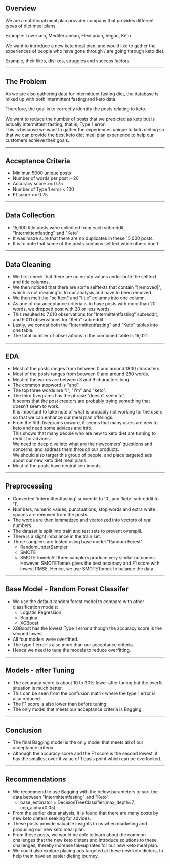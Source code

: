 ## Overview

We are a nutritional meal plan provider company that provides different types of diet meal plans.

Example: Low-carb, Mediterranean, Flexitarian, Vegan, Keto.

We want to introduce a new keto meal plan, and would like to gather the experiences of people who have gone through / are going through keto diet.

Example, their likes, dislikes, struggles and success factors.

---

## The Problem

As we are also gathering data for intermittent fasting diet, the database is mixed up with both intermittent fasting and keto data.

Therefore, the goal is to correctly identify the posts relating to keto.

We want to reduce the number of posts that we predicted as keto but is actually intermittent fasting, that is, Type 1 error.<br>
This is because we want to gather the experiences unique to keto dieting so that we can provide the best keto diet meal plan experience to help our customers achieve their goals.

---

## Acceptance Criteria

- Minimun 5000 unique posts
- Number of words per post > 20
- Accuracy score >= 0.75
- Number of Type 1 error < 100
- F1 score >= 0.75

---

## Data Collection

- 15,000 title posts were collected from each subreddit, "Intermittentfasting" and "Keto".
- It was made sure that there are no duplicates in these 15,000 posts.
- It is to note that some of the posts contains selftext while others don't.

---

## Data Cleaning

- We first check that there are no empty values under both the selftext and title columns.
- We then noticed that there are some selftexts that contain "[removed]", which is not meaningful to our analysis and have to been removed.
- We then melt the "selftext" and "title" columns into one column.
- As one of our acceptance criteria is to have posts with more than 20 words, we dropped post with 20 or less words.
- This resulted to 7,010 observations for "Intermittentfasting" subreddit, and 9,011 observations for "Keto" subreddit.
- Lastly, we concat both the "Intermittentfasting" and "Keto" tables into one table.
- The total number of observations in the combined table is 16,021.

---

## EDA

- Most of the posts ranges from between 0 and around 1800 characters.
- Most of the posts ranges from between 0 and around 250 words.
- Most of the words are between 3 and 9 characters long.
- The common stopword is "and".
- The top three words are "I", "I'm" and "keto".
- The third fivegrams has the phrase "doesn't seem to".<br>
It seems that the post creators are probably trying something that doesn't seem to work.<br>
It is important to take note of what is probably not working for the users so that we can enhance our meal plan offerings.<br>
- From the fifth fivegrams onward, it seems that many users are new to keto and need some advices and info.<br>
This shows that many people who are new to keto diet are turning to reddit for advices.<br>
We need to deep dive into what are the newcomers' questions and concerns, and address them through our products.<br>
We should also target this group of people, and place targeted ads about our new keto diet meal plans.
- Most of the posts have neutral sentiments.

---

## Preprocessing

- Converted 'intermittentfasting' subreddit to '0', and 'keto' subreddit to '1'.
- Numbers, numeric values, punctuations, stop words and extra white spaces are removed from the posts.
- The words are then lemmatized and vectorized into vectors of real numbers.
- The dataset is split into train and test sets to prevent overspill.
- There is a slight imbalance in the train set.
- Three samplers are tested using base model "Random Forest"
    - RandomUnderSampler
    - SMOTE
    - SMOTETomek
All three samplers produce very similar outcomes.<br>
However, SMOTETomek gives the best accuracy and F1 score with lowest RMSE. Hence, we use SMOTETomek to balance the data.

---

## Base Model - Random Forest Classifer

- We use the default random forest model to compare with other classification models:
    - Logistic Regression
    - Bagging
    - XGBoost
- XGBoost has the lowest Type 1 error although the accuracy score is the second lowest.
- All four models were overfitted.
- The type 1 error is also more than our acceptance criteria.
- Hence we need to tune the models to reduce overfitting.

---

## Models - after Tuning

- The accuracy score is about 10 to 30% lower after tuning but the overfit situation is much better.
- This can be seen from the confusion matrix where the type 1 error is also reduced.
- The F1 score is also lower than before tuning.
- The only model that meets our acceptance criteria is Bagging.

---

## Conclusion

- The final Bagging model is the only model that meets all of our acceptance criteria.
- Although the accuracy score and the F1 score is the second lowest, it has the smallest overfit value of 1 basis point which can be overlooked.

---

## Recommendations

- We recommend to use Bagging with the below parameters to sort the data between "Intermittentfasting" and "Keto".
    - base_estimator = DecisionTreeClassifier(max_depth=7, ccp_alpha=0.05)
- From the earlier data analysis, it is found that there are many posts by new keto dieters seeking for advices.
- These posts provide valuable insights to us when marketing and producing our new keto meal plan.
- From these posts, we would be able to learn about the common challenges that the new keto dieters and introduce solutions to these challenges, thereby increase takeup rates for our new keto meal plan.
- We could also explore placing ads targeted at these new keto dieters, to help them have an easier dieting journey.